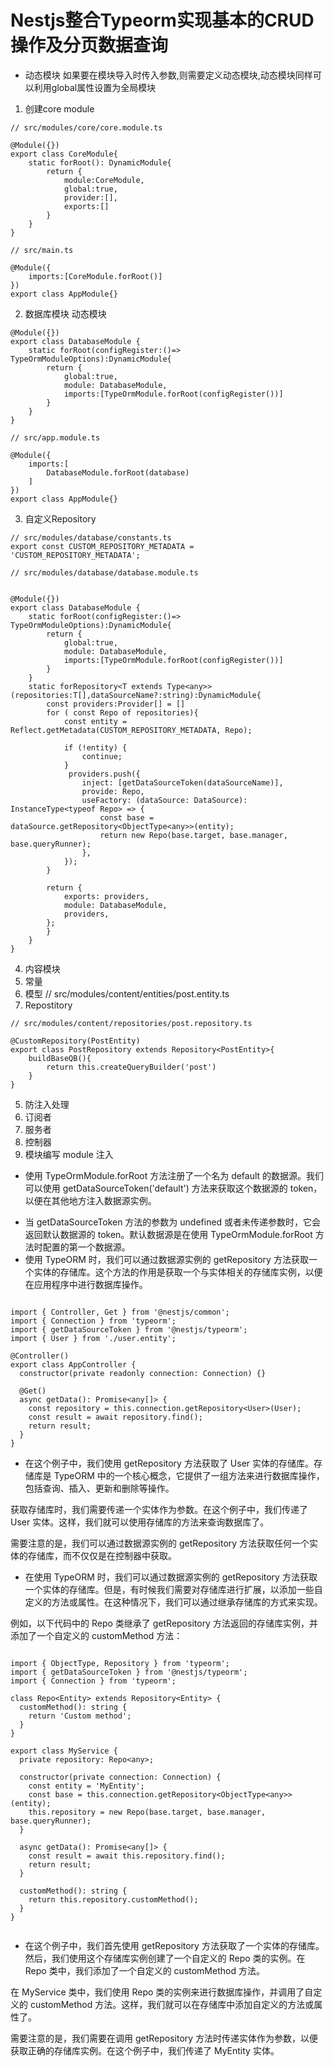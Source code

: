 # Nestjs整合Typeorm实现基本的CRUD操作及分页数据查询

- 动态模块 如果要在模块导入时传入参数,则需要定义动态模块,动态模块同样可以利用global属性设置为全局模块

1. 创建core module

```
// src/modules/core/core.module.ts

@Module({})
export class CoreModule{
    static forRoot(): DynamicModule{
        return {
            module:CoreModule,
            global:true,
            provider:[],
            exports:[]
        }
    }
}

// src/main.ts

@Module({
    imports:[CoreModule.forRoot()]
})
export class AppModule{}
```

2. 数据库模块 动态模块

```
@Module({})
export class DatabaseModule {
    static forRoot(configRegister:()=> TypeOrmModuleOptions):DynamicModule{
        return {
            global:true,
            module: DatabaseModule,
            imports:[TypeOrmModule.forRoot(configRegister())]
        }
    }
}

// src/app.module.ts

@Module({
    imports:[
        DatabaseModule.forRoot(database)
    ]
})
export class AppModule{}
```

3. 自定义Repository

```
// src/modules/database/constants.ts
export const CUSTOM_REPOSITORY_METADATA = 'CUSTOM_REPOSITORY_METADATA';

// src/modules/database/database.module.ts


@Module({})
export class DatabaseModule {
    static forRoot(configRegister:()=> TypeOrmModuleOptions):DynamicModule{
        return {
            global:true,
            module: DatabaseModule,
            imports:[TypeOrmModule.forRoot(configRegister())]
        }
    }
    static forRepository<T extends Type<any>>(repositories:T[],dataSourceName?:string):DynamicModule{
        const providers:Provider[] = []
        for ( const Repo of repositories){
            const entity = Reflect.getMetadata(CUSTOM_REPOSITORY_METADATA, Repo);

            if (!entity) {
                continue;
            }
             providers.push({
                inject: [getDataSourceToken(dataSourceName)],
                provide: Repo,
                useFactory: (dataSource: DataSource): InstanceType<typeof Repo> => {
                    const base = dataSource.getRepository<ObjectType<any>>(entity);
                    return new Repo(base.target, base.manager, base.queryRunner);
                },
            });
        }

        return {
            exports: providers,
            module: DatabaseModule,
            providers,
        };
        }
    }
}

```

4. 内容模块
1. 常量
1. 模型 // src/modules/content/entities/post.entity.ts
1. Repostitory

```
// src/modules/content/repositories/post.repository.ts

@CustomRepository(PostEntity)
export class PostRepository extends Repository<PostEntity>{
    buildBaseQB(){
        return this.createQueryBuilder('post')
    }
}

```

5. 防注入处理
6. 订阅者
7. 服务者
8. 控制器
9. 模块编写 module 注入

- 使用 TypeOrmModule.forRoot 方法注册了一个名为 default 的数据源。我们可以使用 getDataSourceToken('default') 方法来获取这个数据源的 token，以便在其他地方注入数据源实例。

* 当 getDataSourceToken 方法的参数为 undefined 或者未传递参数时，它会返回默认数据源的 token。默认数据源是在使用 TypeOrmModule.forRoot 方法时配置的第一个数据源。
* 使用 TypeORM 时，我们可以通过数据源实例的 getRepository 方法获取一个实体的存储库。这个方法的作用是获取一个与实体相关的存储库实例，以便在应用程序中进行数据库操作。

```

import { Controller, Get } from '@nestjs/common';
import { Connection } from 'typeorm';
import { getDataSourceToken } from '@nestjs/typeorm';
import { User } from './user.entity';

@Controller()
export class AppController {
  constructor(private readonly connection: Connection) {}

  @Get()
  async getData(): Promise<any[]> {
    const repository = this.connection.getRepository<User>(User);
    const result = await repository.find();
    return result;
  }
}

```

- 在这个例子中，我们使用 getRepository 方法获取了 User 实体的存储库。存储库是 TypeORM 中的一个核心概念，它提供了一组方法来进行数据库操作，包括查询、插入、更新和删除等操作。

获取存储库时，我们需要传递一个实体作为参数。在这个例子中，我们传递了 User 实体。这样，我们就可以使用存储库的方法来查询数据库了。

需要注意的是，我们可以通过数据源实例的 getRepository 方法获取任何一个实体的存储库，而不仅仅是在控制器中获取。

- 在使用 TypeORM 时，我们可以通过数据源实例的 getRepository 方法获取一个实体的存储库。但是，有时候我们需要对存储库进行扩展，以添加一些自定义的方法或属性。在这种情况下，我们可以通过继承存储库的方式来实现。

例如，以下代码中的 Repo 类继承了 getRepository 方法返回的存储库实例，并添加了一个自定义的 customMethod 方法：

```

import { ObjectType, Repository } from 'typeorm';
import { getDataSourceToken } from '@nestjs/typeorm';
import { Connection } from 'typeorm';

class Repo<Entity> extends Repository<Entity> {
  customMethod(): string {
    return 'Custom method';
  }
}

export class MyService {
  private repository: Repo<any>;

  constructor(private connection: Connection) {
    const entity = 'MyEntity';
    const base = this.connection.getRepository<ObjectType<any>>(entity);
    this.repository = new Repo(base.target, base.manager, base.queryRunner);
  }

  async getData(): Promise<any[]> {
    const result = await this.repository.find();
    return result;
  }

  customMethod(): string {
    return this.repository.customMethod();
  }
}


```

- 在这个例子中，我们首先使用 getRepository 方法获取了一个实体的存储库。然后，我们使用这个存储库实例创建了一个自定义的 Repo 类的实例。在 Repo 类中，我们添加了一个自定义的 customMethod 方法。

在 MyService 类中，我们使用 Repo 类的实例来进行数据库操作，并调用了自定义的 customMethod 方法。这样，我们就可以在存储库中添加自定义的方法或属性了。

需要注意的是，我们需要在调用 getRepository 方法时传递实体作为参数，以便获取正确的存储库实例。在这个例子中，我们传递了 MyEntity 实体。
